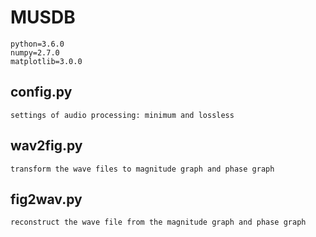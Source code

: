 # MUSDB

	python=3.6.0
	numpy=2.7.0
	matplotlib=3.0.0

## config.py
	settings of audio processing: minimum and lossless

## wav2fig.py
	transform the wave files to magnitude graph and phase graph

## fig2wav.py
	reconstruct the wave file from the magnitude graph and phase graph

